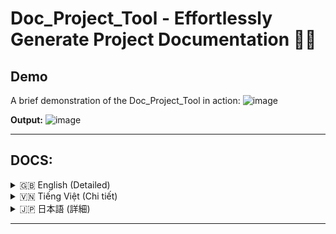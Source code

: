 # Doc_Project_Tool - Effortlessly Generate Project Documentation 📄✨

## Demo

A brief demonstration of the Doc_Project_Tool in action:
![image](https://github.com/user-attachments/assets/de5d748c-654f-4800-8297-b50f49db1a1a)


**Output:**
![image](https://github.com/user-attachments/assets/e4ddafc9-b3de-4c4f-acca-fe7f386eac73)

---
## DOCS:

<!-- English -->
<details>
<summary>🇬🇧 English (Detailed)</summary>

## Overview

**Doc_Project_Tool** is a desktop application designed to streamline the process of creating comprehensive documentation for software projects. It scans selected project directories, outlines the file structure, and concatenates the content of supported source code files into a single, organized document. This tool is particularly useful for preparing project overviews for Large Language Models (LLMs), code reviews, or archiving.

Built with Python and PySide6, it offers a modern, user-friendly, and customizable interface with support for multiple languages.

## Important Notes

*   📜 **Configuration File:** User-specific settings such as preferred language, window size, and position are saved in `Core/doc_tool_config.json`.
*   💾 **History File:** Past run configurations (project paths, output settings, exclusions) are stored in `Core/doc_tool_history.json`, allowing for quick reloading of previous settings.
*   🚀 **Automated Setup:** `run.bat` (for Windows) and `run.sh` (for Linux/macOS) scripts are provided to automate the creation of a virtual environment (named `moitruongao`) and the installation of necessary dependencies, ensuring a smooth startup.

## Key Features

*   **Comprehensive Documentation Generation:**
    *   Select one or multiple project directories to include in the documentation.
    *   Specify a custom output directory and a base filename for the generated document.
    *   Choose between Text (`.txt`) or Markdown (`.md`) output formats.
    *   Optional "Verbose" mode to include detailed processing statistics (file/folder counts) in the output summary.
*   **Advanced Exclusion Filters:**
    *   Exclude specific subdirectories by name (e.g., `__pycache__`, `.git`, `venv`, `node_modules`).
    *   Exclude files by their extension (e.g., `.pyc`, `.log`) or full name.
*   **Intuitive & User-Friendly Interface (PySide6):**
    *   Modern tabbed layout for easy navigation: Configuration, Advanced, History, and Output.
    *   Custom-styled title bar with standard window controls (minimize, maximize, close) and a language selection dropdown.
    *   Full support for window dragging, resizing, and smooth open/close animations.
    *   Persistent window state (size, position, maximized status) across sessions.
*   **Multilingual Support:**
    *   Interface available in English, Vietnamese (Tiếng Việt), and Japanese (日本語).
    *   Easily switch languages on-the-fly from the title bar.
*   **Run History Management:**
    *   Automatically saves the configuration of successful documentation generation runs.
    *   View a list of past runs with timestamps and project names.
    *   Load settings from a history entry with a single click or double-click.
    *   Delete individual history entries or clear the entire history.
*   **Output & Status Management:**
    *   The "Output" tab displays a summary of the generation process, including execution time, number of files/folders processed, skipped items, and any errors encountered.
    *   Buttons to copy the output summary to the clipboard or clear the display.
    *   Convenient "Open Output Folder" button to quickly access the directory containing the generated document.
    *   Special "🚀 Open AI Studio (and copy file path)" button:
        *   Opens the AI Studio website (or a similar LLM interface).
        *   Copies the full path of the *main generated document file* to the clipboard. This makes it easy to reference or upload the document for AI analysis.
*   **Efficient Background Processing:**
    *   The core documentation generation logic (`tao_tai_lieu_du_an`) runs in a separate worker thread (DocWorker) to keep the UI responsive during processing.
    *   A progress bar and status messages in the status bar provide real-time feedback.
*   **Cross-Platform Compatibility:**
    *   Designed to run on Windows, Linux, and macOS.
    *   Setup scripts (`run.bat`, `run.sh`) simplify installation on different operating systems.
*   **Clear Feedback Mechanisms:**
    *   A dedicated status bar shows the application's current state (Ready, Processing, Done, Error).
    *   Informative dialog boxes for confirmations, errors, and notices.

## Prerequisites (To run from source)

1.  **Python:** Python 3.x is recommended. The setup scripts will attempt to use the `python` or `python3` command available in your system's PATH.
2.  **Pip:** The Python package installer (usually comes with Python).

## Installation & Running (From source)

The easiest and recommended way to run the application is by using the provided automation scripts:

### Using Scripts (Recommended)

1.  **Download Source Code:**
    *   Clone this repository or download it as a ZIP file and extract it.

2.  **Run the setup and launch script:**
    *   **On Windows:**
        1.  Navigate to the `windows` directory within the project's root folder.
        2.  Double-click `run.bat`.
    *   **On Linux/macOS:**
        1.  Open a Terminal.
        2.  Navigate to the `linux-mac` directory within the project's root folder.
        3.  Make the script executable: `chmod +x run.sh`
        4.  Run the script: `./run.sh`

    These scripts will automatically:
    *   Check for and create a Python virtual environment named `moitruongao` in the project root (if it doesn't exist).
    *   Activate the virtual environment.
    *   Install all dependencies listed in `requirements.txt`.
    *   Launch the Doc_Project_Tool application.

### Manual Setup (Advanced Option)

1.  **Download Source Code** (as above).
2.  Open a Terminal or Command Prompt and navigate to the project's root directory.
3.  **(Recommended)** Create and activate a Python virtual environment:
    ```bash
    python -m venv moitruongao
    ```
    *   On Windows: `moitruongao\Scripts\activate`
    *   On Linux/macOS: `source moitruongao/bin/activate`
4.  Install the required dependencies:
    ```bash
    pip install -r requirements.txt
    ```
5.  Run the application:
    ```bash
    python run_app.py
    ```

## User Guide

Once the application is running:

### General Settings

*   **Language Selection:** Use the dropdown menu on the right side of the title bar to change the application's language.
*   **Window Operations:** The window can be moved by dragging the title bar, resized by dragging its edges/corners, and controlled using the minimize, maximize/restore, and close buttons on the title bar.

### Configuration Tab (`Config Tab`)

This is the main tab for setting up your documentation task.

*   **Project Directories:**
    *   **List Area:** Displays the project directories you've added.
    *   **"Add Directory" button:** Opens a dialog to select a project folder to be included.
    *   **"Remove Selected" button:** Removes the currently selected directory/directories from the list.
*   **Output Settings:**
    *   **"Output Directory:" field:** Shows the path where the generated document(s) will be saved.
    *   **"Browse..." button:** Opens a dialog to choose the output directory.
    *   **"Base Filename:" field:** Enter the desired base name for your output file (e.g., `project_docs`). The extension (`.txt` or `.md`) will be added automatically. If a file with the same name exists, a number will be appended (e.g., `project_docs 1.txt`).
    *   **"Format:" options:**
        *   **Text (.txt):** Generates a plain text document.
        *   **Markdown (.md):** Generates a Markdown document.
    *   **"Verbose" checkbox:** If checked, the summary in the "Output" tab will include counts of processed files and folders.
*   **"Generate Docs" button:** Click this button to start the documentation generation process. It's enabled only if at least one project directory is added.

### Advanced Tab

Customize exclusion rules here.

*   **"Excluded Subdirectories (comma-separated)" field:** Enter a comma-separated list of subdirectory names that should be skipped during scanning (e.g., `__pycache__, .venv, node_modules`).
*   **"Excluded Files (extensions or names, comma-separated)" field:** Enter a comma-separated list of file extensions (e.g., `.log, .tmp`) or full filenames (e.g., `config.backup.json`) to exclude.

### History Tab

Manage and reuse past configurations.

*   **History List:** Displays a list of previously successful documentation runs, identified by project name and timestamp.
*   **"Load Config" button:** Loads all settings (project paths, output settings, exclusions) from the selected history item back into the "Configuration" and "Advanced" tabs. You can also double-click an item to load it.
*   **"Delete Entry" button:** Deletes the selected history item(s). A confirmation will be required.
*   **"Delete All" button:** Deletes all entries from the history. A confirmation will be required.

### Output Tab

View results and access generated files.

*   **Text Area:** Displays a summary of the most recent documentation generation process. This includes:
    *   Execution time.
    *   Path to the generated document(s).
    *   Counts of processed files and folders (if "Verbose" was enabled).
    *   Lists of skipped folders and files.
    *   Any errors encountered during the process.
*   **"Copy Output" button:** Copies the entire content of the summary text area to the clipboard.
*   **"Clear Output" button:** Clears the summary text area.
*   **"🚀 Open AI Studio (and copy file path)" button:**
    1.  Opens the AI Studio website in your default web browser.
    2.  Copies the full path of the *primary generated document file* from the last run to your clipboard. You can then easily reference this path or use it to locate and upload the file to an LLM.
    *   *Note: This button is enabled only if a document was successfully generated in the last run and the file still exists.*
*   **"Open Output Folder" button:** Opens the configured output directory (from the "Configuration" tab) in your system's file explorer.

### Status Bar

Located at the bottom of the window:

*   **Status Label:** Displays messages about the application's current state (e.g., "Ready", "Processing...", "Done! Docs at: ...", "Error").
*   **Progress Bar:** Shows the progress of the documentation generation process. It will be indeterminate (animated) during processing and fill up upon completion.

## Project Structure

```
Doc_Project_Tool/
├── .git/                     # Git repository data (Not typically included in distribution)
├── assets/
│   └── icon.ico              # Application icon
├── Core/                     # Core application logic and UI components
│   ├── __pycache__/          # Python cache files (Not typically included)
│   ├── app_logic.py          # Main documentation generation logic
│   ├── base_main_window.py   # Base class for the main window (frameless, custom title bar)
│   ├── constants.py          # Application-wide constants
│   ├── custom_title_bar.py   # Custom title bar widget
│   ├── doc_tool_config.json  # Stores user preferences (language, window state)
│   ├── doc_tool_history.json # Stores run history
│   ├── gui_components.py     # Contains a CustomScrolledText widget using customtkinter (may be for auxiliary use or experimental)
│   ├── gui_utils.py          # Utility functions for the GUI
│   ├── main_app.py           # Main application class (PySide6 UI and logic)
│   └── translations.py       # Multilingual translation strings
├── linux-mac/
│   └── run.sh                # Setup and run script for Linux/macOS
├── moitruongao/              # Python virtual environment (created by run scripts, not in repo)
├── windows/
│   └── run.bat               # Setup and run script for Windows
├── .gitignore                # Specifies intentionally untracked files that Git should ignore
├── requirements.txt          # List of Python dependencies
└── run_app.py                # Main entry point script to launch the application
```

## Technologies Used

*   **Python:** The primary programming language.
*   **PySide6:** The official Python bindings for Qt, used for building the graphical user interface.
*   **customtkinter:** Listed as a dependency; a `CustomScrolledText` component using it exists in `Core/gui_components.py`. The main application GUI, however, is built with PySide6.
*   **markdown:** Listed as a dependency, potentially for Markdown processing if specific features are added in the future (the current Markdown output is direct text writing).

</details>

<!-- Vietnamese -->
<details>
<summary>🇻🇳 Tiếng Việt (Chi tiết)</summary>

## Tổng quan

**Doc_Project_Tool** là một ứng dụng máy tính để bàn được thiết kế để đơn giản hóa quy trình tạo tài liệu toàn diện cho các dự án phần mềm. Ứng dụng quét các thư mục dự án đã chọn, phác thảo cấu trúc tệp và ghép nối nội dung của các tệp mã nguồn được hỗ trợ thành một tài liệu duy nhất, có tổ chức. Công cụ này đặc biệt hữu ích để chuẩn bị tổng quan dự án cho các Mô hình Ngôn ngữ Lớn (LLM), đánh giá mã nguồn hoặc lưu trữ.

Được xây dựng bằng Python và PySide6, ứng dụng cung cấp giao diện hiện đại, thân thiện với người dùng, tùy biến được và hỗ trợ đa ngôn ngữ.

## Lưu ý quan trọng

*   📜 **Tệp Cấu hình:** Các cài đặt cụ thể của người dùng như ngôn ngữ ưu tiên, kích thước và vị trí cửa sổ được lưu trong `Core/doc_tool_config.json`.
*   💾 **Tệp Lịch sử:** Các cấu hình chạy trước đó (đường dẫn dự án, cài đặt đầu ra, loại trừ) được lưu trữ trong `Core/doc_tool_history.json`, cho phép tải lại nhanh chóng các cài đặt cũ.
*   🚀 **Thiết lập Tự động:** Các tệp `run.bat` (cho Windows) và `run.sh` (cho Linux/macOS) được cung cấp để tự động hóa việc tạo môi trường ảo (tên là `moitruongao`) và cài đặt các thư viện cần thiết, đảm bảo khởi động trơn tru.

## Tính năng nổi bật

*   **Tạo Tài liệu Toàn diện:**
    *   Chọn một hoặc nhiều thư mục dự án để bao gồm trong tài liệu.
    *   Chỉ định thư mục đầu ra tùy chỉnh và tên tệp cơ sở cho tài liệu được tạo.
    *   Chọn giữa định dạng đầu ra Văn bản (`.txt`) hoặc Markdown (`.md`).
    *   Chế độ "Chi tiết (verbose)" tùy chọn để bao gồm thông tin thống kê xử lý chi tiết (số lượng tệp/thư mục) trong bản tóm tắt đầu ra.
*   **Bộ lọc Loại trừ Nâng cao:**
    *   Loại trừ các thư mục con cụ thể theo tên (ví dụ: `__pycache__`, `.git`, `venv`, `node_modules`).
    *   Loại trừ tệp theo phần mở rộng (ví dụ: `.pyc`, `.log`) hoặc tên đầy đủ.
*   **Giao diện Trực quan & Thân thiện với Người dùng (PySide6):**
    *   Giao diện theo thẻ hiện đại để dễ dàng điều hướng: Cấu hình, Nâng cao, Lịch sử và Kết quả.
    *   Thanh tiêu đề tùy chỉnh với các nút điều khiển cửa sổ tiêu chuẩn (thu nhỏ, phóng to, đóng) và menu thả xuống chọn ngôn ngữ.
    *   Hỗ trợ đầy đủ kéo thả cửa sổ, thay đổi kích thước và hiệu ứng động mượt mà khi mở/đóng.
    *   Trạng thái cửa sổ (kích thước, vị trí, trạng thái phóng to) được lưu trữ qua các phiên làm việc.
*   **Hỗ trợ Đa ngôn ngữ:**
    *   Giao diện có sẵn bằng Tiếng Anh (English), Tiếng Việt (Vietnamese), và Tiếng Nhật (日本語).
    *   Dễ dàng chuyển đổi ngôn ngữ trực tiếp từ thanh tiêu đề.
*   **Quản lý Lịch sử Chạy:**
    *   Tự động lưu cấu hình của các lần tạo tài liệu thành công.
    *   Xem danh sách các lần chạy trước đó với dấu thời gian và tên dự án.
    *   Tải cài đặt từ một mục lịch sử bằng một cú nhấp chuột hoặc nhấp đúp.
    *   Xóa các mục lịch sử riêng lẻ hoặc xóa toàn bộ lịch sử.
*   **Quản lý Kết quả & Trạng thái:**
    *   Tab "Kết quả" hiển thị bản tóm tắt của quá trình tạo tài liệu, bao gồm thời gian thực thi, số lượng tệp/thư mục đã xử lý, các mục bị bỏ qua và bất kỳ lỗi nào gặp phải.
    *   Các nút để sao chép bản tóm tắt đầu ra vào clipboard hoặc xóa hiển thị.
    *   Nút "Mở Thư mục Đầu ra" tiện lợi để truy cập nhanh vào thư mục chứa tài liệu đã tạo.
    *   Nút đặc biệt "🚀 Mở AI Studio (và sao chép đường dẫn tệp)":
        *   Mở trang web AI Studio (hoặc một giao diện LLM tương tự).
        *   Sao chép đường dẫn đầy đủ của *tệp tài liệu chính được tạo* vào clipboard. Điều này giúp dễ dàng tham chiếu hoặc tải lên tài liệu để phân tích bằng AI.
*   **Xử lý Nền Hiệu quả:**
    *   Logic tạo tài liệu cốt lõi (`tao_tai_lieu_du_an`) chạy trong một luồng worker riêng (DocWorker) để giữ cho giao diện người dùng phản hồi nhanh trong quá trình xử lý.
    *   Thanh tiến trình và thông báo trạng thái trên thanh trạng thái cung cấp phản hồi theo thời gian thực.
*   **Tương thích Đa nền tảng:**
    *   Được thiết kế để chạy trên Windows, Linux và macOS.
    *   Các script thiết lập (`run.bat`, `run.sh`) đơn giản hóa việc cài đặt trên các hệ điều hành khác nhau.
*   **Cơ chế Phản hồi Rõ ràng:**
    *   Thanh trạng thái chuyên dụng hiển thị trạng thái hiện tại của ứng dụng (Sẵn sàng, Đang xử lý, Hoàn tất! Tài liệu tại: ..., Lỗi).
    *   Các hộp thoại thông tin để xác nhận, báo lỗi và thông báo.

## Điều kiện tiên quyết (Để chạy từ mã nguồn)

1.  **Python:** Khuyến nghị sử dụng Python 3.x. Các script thiết lập sẽ cố gắng sử dụng lệnh `python` hoặc `python3` có sẵn trong PATH hệ thống của bạn.
2.  **Pip:** Trình quản lý gói Python (thường được cài đặt sẵn cùng với Python).

## Cài đặt & Chạy ứng dụng (Từ mã nguồn)

Cách dễ nhất và được khuyến nghị để chạy ứng dụng là sử dụng các script tự động hóa được cung cấp:

### Sử dụng Script (Khuyến nghị)

1.  **Tải mã nguồn:**
    *   Sao chép (clone) repository này hoặc tải về dưới dạng tệp ZIP và giải nén.

2.  **Chạy script cài đặt và khởi động:**
    *   **Trên Windows:**
        1.  Điều hướng đến thư mục `windows` trong thư mục gốc của dự án.
        2.  Nhấp đúp vào `run.bat`.
    *   **Trên Linux/macOS:**
        1.  Mở Terminal.
        2.  Điều hướng đến thư mục `linux-mac` trong thư mục gốc của dự án.
        3.  Cấp quyền thực thi cho script: `chmod +x run.sh`
        4.  Chạy script: `./run.sh`

    Các script này sẽ tự động:
    *   Kiểm tra và tạo một môi trường ảo Python tên là `moitruongao` trong thư mục gốc của dự án (nếu nó chưa tồn tại).
    *   Kích hoạt môi trường ảo.
    *   Cài đặt tất cả các thư viện cần thiết từ `requirements.txt`.
    *   Khởi chạy ứng dụng Doc_Project_Tool.

### Cài đặt Thủ công (Tùy chọn nâng cao)

1.  **Tải mã nguồn** (như trên).
2.  Mở Terminal hoặc Command Prompt và điều hướng đến thư mục gốc của dự án.
3.  **(Khuyến nghị)** Tạo và kích hoạt một môi trường ảo Python:
    ```bash
    python -m venv moitruongao
    ```
    *   Trên Windows: `moitruongao\Scripts\activate`
    *   Trên Linux/macOS: `source moitruongao/bin/activate`
4.  Cài đặt các thư viện cần thiết:
    ```bash
    pip install -r requirements.txt
    ```
5.  Chạy ứng dụng:
    ```bash
    python run_app.py
    ```

## Hướng dẫn sử dụng

Sau khi ứng dụng đã khởi chạy:

### Thiết lập Chung

*   **Chọn Ngôn ngữ:** Sử dụng menu thả xuống ở phía bên phải của thanh tiêu đề để thay đổi ngôn ngữ của ứng dụng.
*   **Thao tác Cửa sổ:** Cửa sổ có thể được di chuyển bằng cách kéo thanh tiêu đề, thay đổi kích thước bằng cách kéo các cạnh/góc của nó, và điều khiển bằng các nút thu nhỏ, phóng to/khôi phục, và đóng trên thanh tiêu đề.

### Tab Cấu hình (`Config Tab`)

Đây là tab chính để thiết lập tác vụ tạo tài liệu của bạn.

*   **Thư mục dự án:**
    *   **Vùng danh sách:** Hiển thị các thư mục dự án bạn đã thêm.
    *   **Nút "Thêm thư mục":** Mở hộp thoại để chọn một thư mục dự án cần đưa vào.
    *   **Nút "Xóa thư mục đã chọn":** Xóa thư mục/các thư mục hiện đang được chọn khỏi danh sách.
*   **Thiết lập đầu ra:**
    *   **Trường "Thư mục đầu ra:":** Hiển thị đường dẫn nơi tài liệu được tạo sẽ được lưu.
    *   **Nút "Duyệt...":** Mở hộp thoại để chọn thư mục đầu ra.
    *   **Trường "Tên tệp cơ sở:":** Nhập tên cơ sở mong muốn cho tệp đầu ra của bạn (ví dụ: `project_docs`). Phần mở rộng (`.txt` hoặc `.md`) sẽ được thêm tự động. Nếu một tệp cùng tên đã tồn tại, một số sẽ được nối vào (ví dụ: `project_docs 1.txt`).
    *   **Tùy chọn "Định dạng:":**
        *   **Văn bản (.txt):** Tạo tài liệu văn bản thuần túy.
        *   **Markdown (.md):** Tạo tài liệu Markdown.
    *   **Hộp kiểm "Chi tiết (verbose)":** Nếu được chọn, bản tóm tắt trong tab "Kết quả" sẽ bao gồm số lượng tệp và thư mục đã xử lý.
*   **Nút "Tạo Tài Liệu":** Nhấp vào nút này để bắt đầu quá trình tạo tài liệu. Nút này chỉ được kích hoạt nếu có ít nhất một thư mục dự án được thêm vào.

### Tab Nâng cao

Tùy chỉnh các quy tắc loại trừ tại đây.

*   **Trường "Thư mục con loại trừ (cách nhau bởi dấu phẩy)":** Nhập danh sách các tên thư mục con được phân tách bằng dấu phẩy sẽ bị bỏ qua trong quá trình quét (ví dụ: `__pycache__, .venv, node_modules`).
*   **Trường "Tệp loại trừ (đuôi tệp hoặc tên tệp, cách nhau bởi dấu phẩy)":** Nhập danh sách các phần mở rộng tệp (ví dụ: `.log, .tmp`) hoặc tên tệp đầy đủ (ví dụ: `config.backup.json`) được phân tách bằng dấu phẩy để loại trừ.

### Tab Lịch sử

Quản lý và tái sử dụng các cấu hình trước đây.

*   **Danh sách Lịch sử:** Hiển thị danh sách các lần tạo tài liệu thành công trước đó, được xác định bằng tên dự án và dấu thời gian.
*   **Nút "Tải Cấu Hình":** Tải tất cả cài đặt (đường dẫn dự án, cài đặt đầu ra, loại trừ) từ mục lịch sử đã chọn trở lại các tab "Cấu hình" và "Nâng cao". Bạn cũng có thể nhấp đúp vào một mục để tải.
*   **Nút "Xóa Mục":** Xóa (các) mục lịch sử đã chọn. Sẽ có yêu cầu xác nhận.
*   **Nút "Xóa Tất Cả":** Xóa tất cả các mục khỏi lịch sử. Sẽ có yêu cầu xác nhận.

### Tab Kết quả

Xem kết quả và truy cập các tệp đã tạo.

*   **Vùng Văn bản:** Hiển thị bản tóm tắt của quá trình tạo tài liệu gần đây nhất. Bao gồm:
    *   Thời gian thực thi.
    *   Đường dẫn đến (các) tài liệu được tạo.
    *   Số lượng tệp và thư mục đã xử lý (nếu "Chi tiết (verbose)" được bật).
    *   Danh sách các thư mục và tệp bị bỏ qua.
    *   Bất kỳ lỗi nào gặp phải trong quá trình.
*   **Nút "Sao chép Kết quả":** Sao chép toàn bộ nội dung của vùng văn bản tóm tắt vào clipboard.
*   **Nút "Xóa Kết quả":** Xóa vùng văn bản tóm tắt.
*   **Nút "🚀 Mở AI Studio (và sao chép đường dẫn tệp)":**
    1.  Mở trang web AI Studio trong trình duyệt web mặc định của bạn.
    2.  Sao chép đường dẫn đầy đủ của *tệp tài liệu chính được tạo* từ lần chạy cuối cùng vào clipboard của bạn. Sau đó, bạn có thể dễ dàng tham chiếu đường dẫn này hoặc sử dụng nó để định vị và tải tệp lên LLM.
    *   *Lưu ý: Nút này chỉ được kích hoạt nếu một tài liệu đã được tạo thành công trong lần chạy cuối cùng và tệp đó vẫn tồn tại.*
*   **Nút "Mở Thư mục Đầu ra":** Mở thư mục đầu ra đã cấu hình (từ tab "Cấu hình") trong trình εξερεύνηση tệp của hệ thống.

### Thanh Trạng thái

Nằm ở cuối cửa sổ:

*   **Nhãn Trạng thái:** Hiển thị các thông báo về trạng thái hiện tại của ứng dụng (ví dụ: "Sẵn sàng", "Đang xử lý...", "Hoàn tất! Tài liệu tại: ...", "Lỗi").
*   **Thanh Tiến trình:** Hiển thị tiến trình của quá trình tạo tài liệu. Nó sẽ không xác định (có hiệu ứng động) trong quá trình xử lý và sẽ đầy khi hoàn thành.

## Cấu trúc thư mục dự án

```
Doc_Project_Tool/
├── .git/                     # Dữ liệu kho Git (Thường không bao gồm trong bản phân phối)
├── assets/
│   └── icon.ico              # Biểu tượng ứng dụng
├── Core/                     # Logic cốt lõi và các thành phần UI của ứng dụng
│   ├── __pycache__/          # Tệp cache Python (Thường không bao gồm)
│   ├── app_logic.py          # Logic tạo tài liệu chính
│   ├── base_main_window.py   # Lớp cơ sở cho cửa sổ chính (không khung, thanh tiêu đề tùy chỉnh)
│   ├── constants.py          # Các hằng số toàn ứng dụng
│   ├── custom_title_bar.py   # Widget thanh tiêu đề tùy chỉnh
│   ├── doc_tool_config.json  # Lưu trữ tùy chọn người dùng (ngôn ngữ, trạng thái cửa sổ)
│   ├── doc_tool_history.json # Lưu trữ lịch sử chạy
│   ├── gui_components.py     # Chứa một widget CustomScrolledText sử dụng customtkinter (có thể dùng cho mục đích phụ hoặc thử nghiệm)
│   ├── gui_utils.py          # Các hàm tiện ích cho GUI
│   ├── main_app.py           # Lớp ứng dụng chính (UI và logic PySide6)
│   └── translations.py       # Chuỗi dịch đa ngôn ngữ
├── linux-mac/
│   └── run.sh                # Script cài đặt và chạy cho Linux/macOS
├── moitruongao/              # Môi trường ảo Python (được tạo bởi script chạy, không có trong repo)
├── windows/
│   └── run.bat               # Script cài đặt và chạy cho Windows
├── .gitignore                # Chỉ định các tệp không được theo dõi mà Git nên bỏ qua
├── requirements.txt          # Danh sách các thư viện Python phụ thuộc
└── run_app.py                # Script điểm vào chính để khởi chạy ứng dụng
```

## Công nghệ sử dụng

*   **Python:** Ngôn ngữ lập trình chính.
*   **PySide6:** Gói Python chính thức cho Qt, được sử dụng để xây dựng giao diện người dùng đồ họa.
*   **customtkinter:** Được liệt kê là một thư viện phụ thuộc; một thành phần `CustomScrolledText` sử dụng nó tồn tại trong `Core/gui_components.py`. Tuy nhiên, giao diện người dùng đồ họa chính của ứng dụng được xây dựng bằng PySide6.
*   **markdown:** Được liệt kê là một thư viện phụ thuộc, có khả năng dùng để xử lý Markdown nếu các tính năng cụ thể được thêm vào trong tương lai (đầu ra Markdown hiện tại là ghi văn bản trực tiếp).

</details>

<!-- Japanese -->
<details>
<summary>🇯🇵 日本語 (詳細)</summary>

## 概要

**Doc_Project_Tool**は、ソフトウェアプロジェクトの包括的なドキュメント作成プロセスを効率化するために設計されたデスクトップアプリケーションです。選択されたプロジェクトディレクトリをスキャンし、ファイル構造を概説し、サポートされているソースコードファイルの内容を単一の整理されたドキュメントに連結します。このツールは、大規模言語モデル（LLM）用のプロジェクト概要の準備、コードレビュー、またはアーカイブに特に役立ちます。

PythonとPySide6で構築されており、モダンでユーザーフレンドリー、カスタマイズ可能なインターフェースと多言語サポートを提供します。

## 重要な注意点

*   📜 **設定ファイル:** 優先言語、ウィンドウのサイズや位置などのユーザー固有の設定は、`Core/doc_tool_config.json`に保存されます。
*   💾 **履歴ファイル:** 過去の実行設定（プロジェクトパス、出力設定、除外設定）は`Core/doc_tool_history.json`に保存され、以前の設定を迅速に再読み込みできます。
*   🚀 **自動セットアップ:** `run.bat`（Windows用）および`run.sh`（Linux/macOS用）スクリプトが提供されており、仮想環境（`moitruongao`という名前）の作成と必要な依存関係のインストールを自動化し、スムーズな起動を保証します。

## 主な機能

*   **包括的なドキュメント生成:**
    *   ドキュメントに含める1つまたは複数のプロジェクトディレクトリを選択します。
    *   生成されるドキュメントのカスタム出力ディレクトリとベースファイル名を指定します。
    *   テキスト（`.txt`）またはマークダウン（`.md`）の出力形式を選択します。
    *   オプションの「詳細表示（verbose）」モードで、出力サマリーに詳細な処理統計（ファイル/フォルダ数）を含めます。
*   **高度な除外フィルター:**
    *   特定のサブディレクトリを名前で除外します（例: `__pycache__`, `.git`, `venv`, `node_modules`）。
    *   拡張子（例: `.pyc`, `.log`）またはフルネームでファイルを除外します。
*   **直感的でユーザーフレンドリーなインターフェース（PySide6）:**
    *   簡単なナビゲーションのためのモダンなタブ付きレイアウト: 設定、高度な設定、履歴、出力。
    *   標準のウィンドウコントロール（最小化、最大化、閉じる）と言語選択ドロップダウンを備えたカスタムスタイルのタイトルバー。
    *   ウィンドウのドラッグ、サイズ変更、スムーズな開閉アニメーションを完全にサポート。
    *   セッション間でウィンドウの状態（サイズ、位置、最大化状態）を永続化。
*   **多言語サポート:**
    *   インターフェースは英語、ベトナム語（Tiếng Việt）、日本語（日本語）で利用可能です。
    *   タイトルバーからオンザフライで簡単に言語を切り替えられます。
*   **実行履歴管理:**
    *   成功したドキュメント生成実行の設定を自動的に保存します。
    *   タイムスタンプとプロジェクト名で過去の実行リストを表示します。
    *   シングルクリックまたはダブルクリックで履歴エントリから設定を読み込みます。
    *   個々の履歴エントリを削除するか、履歴全体をクリアします。
*   **出力とステータス管理:**
    *   「出力」タブには、実行時間、処理されたファイル/フォルダの数、スキップされたアイテム、遭遇したエラーなど、ドキュメント生成プロセスの概要が表示されます。
    *   出力サマリーをクリップボードにコピーしたり、表示をクリアしたりするためのボタン。
    *   生成されたドキュメントが含まれるディレクトリにすばやくアクセスするための便利な「出力フォルダを開く」ボタン。
    *   特別な「🚀 AI Studioを開く（ファイルパスをコピー）」ボタン:
        *   AI Studioのウェブサイト（または同様のLLMインターフェース）を開きます。
        *   *主に生成されたドキュメントファイル*のフルパスをクリップボードにコピーします。これにより、AI分析のためにドキュメントを簡単に参照またはアップロードできます。
*   **効率的なバックグラウンド処理:**
    *   コアとなるドキュメント生成ロジック（`tao_tai_lieu_du_an`）は、処理中にUIの応答性を維持するために別のワーカースレッド（DocWorker）で実行されます。
    *   ステータスバーのプログレスバーとステータスメッセージがリアルタイムでフィードバックを提供します。
*   **クロスプラットフォーム互換性:**
    *   Windows、Linux、macOSで実行するように設計されています。
    *   セットアップスクリプト（`run.bat`、`run.sh`）が異なるオペレーティングシステムでのインストールを簡素化します。
*   **明確なフィードバックメカニズム:**
    *   専用のステータスバーがアプリケーションの現在の状態（準備完了、処理中、完了！ドキュメント場所: ...、エラー）を表示します。
    *   確認、エラー、通知のための情報ダイアログボックス。

## 前提条件（ソースから実行する場合）

1.  **Python:** Python 3.xを推奨します。セットアップスクリプトは、システムのPATHで利用可能な`python`または`python3`コマンドを使用しようとします。
2.  **Pip:** Pythonパッケージインストーラー（通常Pythonに付属）。

## インストールと実行（ソースから）

アプリケーションを実行する最も簡単で推奨される方法は、提供されている自動化スクリプトを使用することです。

### スクリプトの使用（推奨）

1.  **ソースコードのダウンロード:**
    *   このリポジトリをクローンするか、ZIPファイルとしてダウンロードして展開します。

2.  **セットアップおよび起動スクリプトの実行:**
    *   **Windowsの場合:**
        1.  プロジェクトのルートフォルダ内の`windows`ディレクトリに移動します。
        2.  `run.bat`をダブルクリックします。
    *   **Linux/macOSの場合:**
        1.  ターミナルを開きます。
        2.  プロジェクトのルートフォルダ内の`linux-mac`ディレクトリに移動します。
        3.  スクリプトに実行権限を付与します: `chmod +x run.sh`
        4.  スクリプトを実行します: `./run.sh`

    これらのスクリプトは自動的に次の処理を行います:
    *   プロジェクトルートに`moitruongao`という名前のPython仮想環境を確認し、存在しない場合は作成します。
    *   仮想環境をアクティブ化します。
    *   `requirements.txt`にリストされているすべての依存関係をインストールします。
    *   Doc_Project_Toolアプリケーションを起動します。

### 手動セットアップ（高度なオプション）

1.  **ソースコードをダウンロードします**（上記参照）。
2.  ターミナルまたはコマンドプロンプトを開き、プロジェクトのルートディレクトリに移動します。
3.  **(推奨)** Python仮想環境を作成してアクティブ化します:
    ```bash
    python -m venv moitruongao
    ```
    *   Windowsの場合: `moitruongao\Scripts\activate`
    *   Linux/macOSの場合: `source moitruongao/bin/activate`
4.  必要な依存関係をインストールします:
    ```bash
    pip install -r requirements.txt
    ```
5.  アプリケーションを実行します:
    ```bash
    python run_app.py
    ```

## ユーザーガイド

アプリケーションの起動後:

### 一般設定

*   **言語選択:** タイトルバーの右側にあるドロップダウンメニューを使用して、アプリケーションの言語を変更します。
*   **ウィンドウ操作:** ウィンドウはタイトルバーをドラッグして移動したり、端や角をドラッグしてサイズ変更したり、タイトルバーの最小化、最大化/元に戻す、閉じるボタンを使用して制御できます。

### 「設定」タブ (`Config Tab`)

これは、ドキュメント作成タスクを設定するためのメインタブです。

*   **プロジェクトディレクトリ:**
    *   **リストエリア:** 追加したプロジェクトディレクトリを表示します。
    *   **「ディレクトリ追加」ボタン:** 含めるプロジェクトフォルダを選択するためのダイアログを開きます。
    *   **「選択項目削除」ボタン:** 現在選択されているディレクトリをリストから削除します。
*   **出力設定:**
    *   **「出力ディレクトリ:」フィールド:** 生成されたドキュメントが保存されるパスを表示します。
    *   **「参照...」ボタン:** 出力ディレクトリを選択するためのダイアログを開きます。
    *   **「ベースファイル名:」フィールド:** 出力ファイルの希望するベース名を入力します（例: `project_docs`）。拡張子（`.txt`または`.md`）は自動的に追加されます。同じ名前のファイルが存在する場合、番号が追加されます（例: `project_docs 1.txt`）。
    *   **「フォーマット:」オプション:**
        *   **テキスト (.txt):** プレーンテキストドキュメントを生成します。
        *   **マークダウン (.md):** マークダウン ドキュメントを生成します。
    *   **「詳細表示（verbose）」チェックボックス:** オンにすると、「出力」タブのサマリーに処理されたファイルとフォルダの数が含まれます。
*   **「ドキュメント生成」ボタン:** このボタンをクリックしてドキュメント生成プロセスを開始します。少なくとも1つのプロジェクトディレクトリが追加されている場合にのみ有効になります。

### 「高度な設定」タブ

ここで除外ルールをカスタマイズします。

*   **「除外サブディレクトリ（カンマ区切り）」フィールド:** スキャン中にスキップするサブディレクトリ名のカンマ区切りリストを入力します（例: `__pycache__, .venv, node_modules`）。
*   **「除外ファイル（拡張子または名前、カンマ区切り）」フィールド:** 除外するファイル拡張子（例: `.log, .tmp`）またはフルファイル名（例: `config.backup.json`）のカンマ区切りリストを入力します。

### 「履歴」タブ

過去の設定を管理および再利用します。

*   **履歴リスト:** プロジェクト名とタイムスタンプで識別される、以前に成功したドキュメント実行のリストを表示します。
*   **「設定読込」ボタン:** 選択した履歴項目からすべての設定（プロジェクトパス、出力設定、除外設定）を「設定」タブと「高度な設定」タブに読み込みます。項目をダブルクリックして読み込むこともできます。
*   **「項目削除」ボタン:** 選択した履歴項目を削除します。確認が必要です。
*   **「すべて削除」ボタン:** 履歴からすべての項目を削除します。確認が必要です。

### 「出力」タブ

結果を表示し、生成されたファイルにアクセスします。

*   **テキストエリア:** 最新のドキュメント生成プロセスの概要を表示します。これには以下が含まれます:
    *   実行時間。
    *   生成されたドキュメントへのパス。
    *   処理されたファイルとフォルダの数（「詳細表示（verbose）」が有効な場合）。
    *   スキップされたフォルダとファイルのリスト。
    *   プロセス中に発生したエラー。
*   **「出力コピー」ボタン:** 概要テキストエリアの全内容をクリップボードにコピーします。
*   **「出力クリア」ボタン:** 概要テキストエリアをクリアします。
*   **「🚀 AI Studioを開く（ファイルパスをコピー）」ボタン:**
    1.  デフォルトのウェブブラウザでAI Studioのウェブサイトを開きます。
    2.  最後の実行で*主に生成されたドキュメントファイル*のフルパスをクリップボードにコピーします。その後、このパスを簡単に参照したり、LLMにファイルをアップロードしたりするために使用できます。
    *   *注意: このボタンは、最後の実行でドキュメントが正常に生成され、そのファイルがまだ存在する場合にのみ有効になります。*
*   **「出力フォルダを開く」ボタン:** （「設定」タブからの）設定された出力ディレクトリをシステムのファイルエクスプローラで開きます。

### ステータスバー

ウィンドウの下部にあります:

*   **ステータスラベル:** アプリケーションの現在の状態に関するメッセージを表示します（例: 「準備完了」、「処理中...」、「完了！ドキュメント場所: ...」、「エラー」）。
*   **プログレスバー:** ドキュメント生成プロセスの進行状況を表示します。処理中は不確定（アニメーション）になり、完了するといっぱいになります。

## プロジェクト構成

```
Doc_Project_Tool/
├── .git/                     # Gitリポジトリデータ（通常、配布物には含まれません）
├── assets/
│   └── icon.ico              # アプリケーションアイコン
├── Core/                     # コアアプリケーションロジックとUIコンポーネント
│   ├── __pycache__/          # Pythonキャッシュファイル（通常、含まれません）
│   ├── app_logic.py          # 主要なドキュメント生成ロジック
│   ├── base_main_window.py   # メインウィンドウの基本クラス（フレームレス、カスタムタイトルバー）
│   ├── constants.py          # アプリケーション全体の定数
│   ├── custom_title_bar.py   # カスタムタイトルバーウィジェット
│   ├── doc_tool_config.json  # ユーザー設定（言語、ウィンドウ状態）を保存
│   ├── doc_tool_history.json # 実行履歴を保存
│   ├── gui_components.py     # customtkinterを使用したCustomScrolledTextウィジェットが含まれています（補助的な使用または実験用である可能性があります）
│   ├── gui_utils.py          # GUI用のユーティリティ関数
│   ├── main_app.py           # メインアプリケーションクラス（PySide6 UIとロジック）
│   └── translations.py       # 多言語翻訳文字列
├── linux-mac/
│   └── run.sh                # Linux/macOS用のセットアップおよび実行スクリプト
├── moitruongao/              # Python仮想環境（実行スクリプトによって作成され、リポジトリにはありません）
├── windows/
│   └── run.bat               # Windows用のセットアップおよび実行スクリプト
├── .gitignore                # Gitが無視する意図的に追跡されていないファイルを指定
├── requirements.txt          # Pythonの依存関係のリスト
└── run_app.py                # アプリケーションを起動するためのメインエントリスクリプト
```

## 使用技術

*   **Python:** 主要なプログラミング言語。
*   **PySide6:** グラフィカルユーザーインターフェースを構築するために使用される、Qtの公式Pythonバインディング。
*   **customtkinter:** 依存関係としてリストされています。`Core/gui_components.py`にそれを使用した`CustomScrolledText`コンポーネントが存在します。ただし、メインアプリケーションのGUIはPySide6で構築されています。
*   **markdown:** 依存関係としてリストされており、将来特定の機能が追加された場合にマークダウン処理に使用される可能性があります（現在のマークダウン出力は直接的なテキスト書き込みです）。

</details>

---
